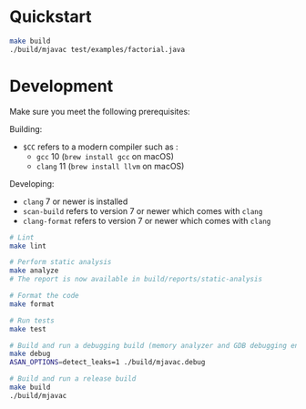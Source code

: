 # Quickstart

```sh
make build
./build/mjavac test/examples/factorial.java
```

# Development

Make sure you meet the following prerequisites:

Building:
* `$CC` refers to a modern compiler such as :
  * `gcc` 10 (`brew install gcc` on macOS)
  * `clang` 11 (`brew install llvm` on macOS)

Developing:
* `clang` 7 or newer is installed
* `scan-build` refers to version 7 or newer which comes with `clang`
* `clang-format` refers to version 7 or newer which comes with `clang`

```sh
# Lint
make lint

# Perform static analysis
make analyze
# The report is now available in build/reports/static-analysis

# Format the code
make format

# Run tests
make test

# Build and run a debugging build (memory analyzer and GDB debugging enabled)
make debug
ASAN_OPTIONS=detect_leaks=1 ./build/mjavac.debug

# Build and run a release build
make build
./build/mjavac
```

